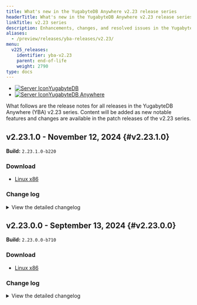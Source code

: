 ```yaml
---
title: What's new in the YugabyteDB Anywhere v2.23 release series
headerTitle: What's new in the YugabyteDB Anywhere v2.23 release series
linkTitle: v2.23 series
description: Enhancements, changes, and resolved issues in the YugabyteDB Anywhere v2.23 preview release series.
aliases:
  - /preview/releases/yba-releases/v2.23/
menu:
  v225_releases:
    identifier: yba-v2.23
    parent: end-of-life
    weight: 2790
type: docs
---
```

<ul class="nav nav-tabs-alt nav-tabs-yb">
  <li >
    <a href="../v2.23/" class="nav-link">
    <img src="/icons/database.svg" alt="Server Icon"><span>YugabyteDB</span>
    </a>
  </li>
    <li >
    <a href="../v2.23-anywhere/" class="nav-link active">
    <img src="/icons/server.svg" alt="Server Icon"><span>YugabyteDB Anywhere</span>
    </a>
  </li>
</ul>

What follows are the release notes for all releases in the YugabyteDB Anywhere (YBA) v2.23 series. Content will be added as new notable features and changes are available in the patch releases of the v2.23 series.

## v2.23.1.0 - November 12, 2024 {#v2.23.1.0}

**Build:** `2.23.1.0-b220`

### Download

<ul class="nav yb-pills">
 <li>
   <a href="https://downloads.yugabyte.com/releases/2.23.1.0/yba_installer_full-2.23.1.0-b220-linux-x86_64.tar.gz">
     <i class="fa-brands fa-linux"></i>
     <span>Linux x86</span>
   </a>
 </li>
</ul>

### Change log

<details>
  <summary>View the detailed changelog</summary>

### Improvements

* Allows adding an extra imagePullSecret to the StatefulSet in Kubernetes-based YBA 2.20.x installations. PLAT-13465
* Allows efficient data management by cleaning only known directories in replicated storage and blocking migration if installRoot is a subdirectory. PLAT-14912
* Ensures safe replicated migration by checking if the install root is a subdirectory of the replicated storage path and only cleaning up known directories, preventing accidental data loss. PLAT-14912
* Provides a new subtask for improved validation of the customCA config for on-premises universes on multiple actions, including create universe, edit universe, and rotate certificates, with relevant configurations being `runtimeConfig` and `skip_cert_validation`. PLAT-4899
* Allows 10 retries for IAM credentials fetch during backup to recover from transient network issues, enhanced with improved logging for failure scenarios. PLAT-13910
* Ensures successful creation of air-gapped universes in recent YBA versions by addressing installation issues related to Chrony, locales, and en_US.UTF-8. PLAT-15052,PLAT-8144
* Eliminates needless certificate rotation during gflag upgrades, optimizing YBA performance. PLAT-14008
* Stores and displays edit universe task parameters in the audit log post Universe Edit, Gflags update, or Software upgrade. PLAT-14418
* Allows setting volume and network interface tags in AWS during tag modifications in edit universe. PLAT-14603
* Allows validation check for illegal characters in xCluster replication configuration name, enhancing error messaging. PLAT-14863
* Allows time-filtering of core files collected in the support bundle. PLAT-14552
* Removes the setting of optimized memory and tablet split GFlags for YBM to avoid potential conflicts. PLAT-15209
* Shifts Task Details UI to use the Audit Log API instead of the separate task details API. PLAT-14938
* Displays Point-In-Time Recovery (PITR) column and restore window details on backup list page. PLAT-15287
* Enhances user experience by displaying a tooltip for ReadOnly users explaining why actions on the release page are disabled. PLAT-15189
* Allows locally tested distributed replication failover to validate the safetime restoration, ensuring the data consistency after failover. PLAT-15212
* Simplifies the frozen universe error message in YBA to help users understand the cause of a failed task. PLAT-15545
* Adjusts default scrape timeout setting for Prometheus Jobs to avoid metrics calculation problems. PLAT-15625

### Bug fixes

* Introduces health checks for connection pooling in universe configurations to monitor tservers and proxies. PLAT-12226
* Introduces command to specify Linux version and trigger Linux OD upgrades in Universe configuration. PLAT-12297,PLAT-11553
* Adds a precheck for libselinux bindings in system python3 during provisioning workflow. PLAT-12435
* Enables option to use UTC for cron expression calculations when scheduling backups. PLAT-12510
* Allows scripts like zip_purge_logs or clean_cores to work in ubuntu cronjobs by adding default of whoami output. PLAT-12610
* Redacts `ysql_hba_conf_csv` value from logs to mask LDAP bind password. PLAT-13707
* Updates user login flow and RBAC logic to include group memberships for OIDC and LDAP groups. PLAT-14227,PLAT-14226
* Allows creating storage configurations with Minio using a predefined server region, and improves handling of S3 endpoints and global bucket access to prevent API failure. PLAT-14308
* Enables connection pooling adjustments and port overriding in the Create Universe flow with a user interface. PLAT-14337,PLAT-12223,PLAT-12225,PLAT-14338
* Enables continuous backups feature with extended configurations and cloud support, ensuring safer and robust data backups. PLAT-14450
* Enables HTTPS support for Prometheus in `yba-ctl createBackup`, enhancement in the backup-restore process to include support for NFS, GCS, Azure storage, and retaining the last three backups for each major version. PLAT-14450
* Enables point-in-time restoration, by saving and using specific metadata in the YB Controller's success marker file, effectively returning comprehensive backup metadata and validating the restoration process. PLAT-14601
* Enables a point-in-time restore feature and implements preflight changes for backup and restore functions. PLAT-14601
* Preflight checks now simultaneously validate all supported NTP services including chrony, ntp(d), and timesyncd. PLAT-14695
* Restores swamper targets in YBA even if exclude_prometheus is in backup for consistent universe metrics. PLAT-14743
* Allows node agent installation to use bind IP differently from node IP for DNS name based registration. PLAT-14786
* Ensures SAS token is masked in the backup configuration response and yb_backup logs for enhanced security. PLAT-14788
* Reduces false DB node restart alerts by ignoring minor time updates in NTP syncs (up to 10 seconds). PLAT-14867
* Integrates Query View for easier identification and management of Query Based Anomalies in YBA. PLAT-14870
* Enables update of latest master addresses in under-replicated masters on the newly added node. PLAT-14891
* Ensures optional resource group fields for AZU providers are not treated as mandatory in the Edit Region modal. PLAT-14900
* Solves unexpected errors when editing/creating a provider with an incorrect resource group at the region level. PLAT-14901
* Enhances clock drift health check by adding support for NTP, enabling time drift metrics collection even when NTP is used instead of Chrony. PLAT-14955
* Allows manual provisioning of on-prem DB nodes by making SSH fields optional and graying out the `connect` option when SSH key is not provided. PLAT-14958,PLAT-14959
* Allows manual provisioning of on-prem nodes without need for an SSH key. PLAT-14960
* Precheck for node agent installation ensures correct permissions for execution in the installer directory. PLAT-14973
* Clears `pg_data_11` directory on on-prem node release for seamless pg15 migration. PLAT-14993
* Stores the YNP version on the disk and compares it during preflight, ensuring proper node_exporter installation. PLAT-14995,PLAT-14974,PLAT-14802
* Enhances the UI by adding a helper message for pgaudit log level, removing the Logs Tab when YSQL is disabled, deleting non-functional Learn More link from Edit PG Compatibility Dialog, and hiding the Download metrics button. PLAT-14998,PLAT-14986,PLAT-14869,PLAT-15003
* Allows installing NodeAgent as a user-level unit in Systemd mode. PLAT-15015
* Enhances the create universe API with connection pooling support which introduces two new parameters `enableConnectionPooling` and `internalYsqlServerRpcPort`. PLAT-15036,PLAT-12222,PLAT-14333
* Now includes Prometheus user in Yugabyte group and modifies yb_home_dir permissions to heighten security. PLAT-14974,PLAT-15045
* Enables users to export logs without using `sudo` by creating a log directory with correct permissions. PLAT-15046
* Allows successful connection pooling when ysqlAuth is enabled by using the correct postgres port. PLAT-15087
* Enables user to configure logging level for YNP and fixes minor bugs causing YNP installation failure. PLAT-15153,PLAT-15132
* Allows users to skip the cluster consistency check by adjusting runtime configurations in rare cases. PLAT-15175
* Introduces a new endpoint to show the state of YugabyteDB master load balancing in Platform UI, assisting users in identifying the operational status and performance impacts. PLAT-5874
* Refines the backup script to support relative paths and trailing slash at the end of the output path. PLAT-6779
* Automatically sets the `yba-ctl` backup scripts to support the use of Prometheus HTTPS option, addressing backup interruptions for on-premise installations. PLAT-14522
* Introduces a reboot-required module for YNP. PLAT-14564
* Restores the ability for node agent install to handle bind IP differently than node IP for DNS name-based registration. PLAT-14786
* Now deletes unattached OS disks on Azure after an OS upgrade to reduce clutter and waste. PLAT-14883
* Enables the `connect to pod` action for Kubernetes universes even without access keys, but grays out the `connect` dialog when no SSH key is provided for on-premises providers with manual provisioning. PLAT-14959
* Adds a precheck to confirm node addition to the provider. PLAT-15044
* Enables database version checking for connection pooling. PLAT-15088
* Allows dropping of `write_read_test` and `consistency_check` tables when disabling YSQL and recreation when re-enabling YSQL. PLAT-15097
* Captures debug logs from bash scripts when log level is set to DEBUG. PLAT-15132
* Enables new restore modal with Point in Time Recovery (PITR) support, enhancing backup restoration capabilities. PLAT-15180
* Ensures the toggle for unsupported database versions is disabled in the User Interface. PLAT-15216
* Introduces advanced dateTime option for collecting Prometheus metrics and restricts Connection Pooling for Kubernetes. PLAT-14052,PLAT-15237
* Enables listing of backup schedules in a scrollable manner with editing, deleting, interval inspection, and backup table visibility functions. PLAT-15247
* Allows usage of pagination when querying LDAP server and adds an API parameter to sync specific groups only. PLAT-15295
* Updates the YBA node agent TLS certificates to use stronger and more secure ciphers. PLAT-15306
* Allows passing the region_name during YNP installation, fixing installation failures. PLAT-15325
* Revises disk mount preflight checks and enhances check output formatting. PLAT-15133,PLAT-15332
* Sets 755 permissions on node-agent service file to ensure it restarts after node reboot in YNP deployment. PLAT-15345
* Corrects the Node Addition Precheck logic for handling missing provider_ids. PLAT-15355
* Enables retrieving userName from attribute lists if not present in the distinguished name (DN) on Ldap_db_sync API. PLAT-14882
* Upgrades the Python requests library and urllib3 library to the latest versions eliminating high and medium vulnerabilities. PLAT-11243
* Upgrades ion java library to enhance security and address vulnerability {{<cve "CVE-2024-21634">}}. PLAT-13833
* Upgrades Grpc library to handle known vulnerabilities and ensures compatibility with latest Python and Java versions. PLAT-13936
* Clarifies the usage of node agent's silent parameters to enhance user-friendliness. PLAT-14976
* Introduces a soft threshold for auto master failover, allowing for early schedule enablement and user cancellation via the UI. PLAT-15000
* Allows unlimited retries to start yb-node service. PLAT-15041
* Ensures Disaster Recovery (DR) config page loads successfully even when numerous database scoped DR configurations exist on the same YBA. PLAT-15168
* Reverts a commit to address Cloud NodeOps case failure when re-adding a previously removed node. PLAT-13800
* Includes the `pg_max_mem_mb` flag in the configuration phase to fix cgroup modification failures during instance type changes. PLAT-15156
* Upgrades the YBC client and server version to 2.2.0.0-b5 increasing backup efficiency by applying deadlines on a per-RPC basis. PLAT-15169
* Introduces a password policy to disallow back-tick in database passwords, preventing potential code injection. PLAT-10119
* Allows the collection of audit logs, HA config, and xCluster data in the support bundle. PLAT-10264
* Allows multiple DR configurations or transaction replications for each database, preventing conflicts and errors. PLAT-10586
* Adds a consistency check task at the end of universe creation and alerts for out-of-sync universes. PLAT-11389
* Adds new gauge metrics for `last backup time` and `last backup size` on the HA page for active instances. PLAT-12905
* Enables rolling N nodes at a time during upgrades for multi-AZ/region k8s universes, configurable as a percentage of universe size. PLAT-12933
* Enables rolling restart of N nodes simultaneously during upgrades for multi-AZ(region) universes once `batch_roll_enabled` is activated. PLAT-12934
* Adds functionality to collect the open file count per process for master/tserver and other agents. PLAT-13095
* Allows cloud provider edits to be retried. PLAT-13285
* Includes a link to the Prometheus federate job on YBA standby instances for users to validate federation configurations and discover current lag. PLAT-13384
* Upgrades Python setuptools to enhance security and compatibility by addressing listed vulnerabilities. PLAT-13836
* Upgrades AWS SDK to version 1.55.5 addressing vulnerabilities and enhancing security. PLAT-13845
* Upgrades jsonpath to 2.9.0, handling exceptions if the set path does not already exist. PLAT-13848
* Allows shrink volume size adjustments on both primary and asynchronous clusters in K8 universe UI, keeping more action items enabled after a failed task. PLAT-13921
* Adds `XCLUSTER` action and updates UI RBAC wrapper for improved permissions management in xCluster replication. PLAT-13957
* Refactors backup commands in YBA CLI to guarantee compatibility with various inputs and allow JSON and pretty outputs. PLAT-14039
* Enables viewing tables and their metrics for DB scoped replication via get API, along with YBA metadata. PLAT-14077
* Adds a retry policy for GcpProjectApiClient to handle transient server errors. PLAT-14144
* Adds a validate endpoint for all upgrade types and introduces `runOnlyPrechecks` and `skipNodeChecks` parameters for faster and customizable upgrade task execution. PLAT-14220
* Allows rolling up to N nodes simultaneously in multi-AZ universes, determines maximum roll size by smallest AZ, and automatically falls back to batch size 1 if pre-check fails. PLAT-14299
* Expands Prometheus scraping to collect additional container and kubelet metrics for pods matching the `yb` regex. PLAT-14351
* Keeps the master in the quorum during instance resizes to prevent unnecessary removal. PLAT-14483
* Allows communication ports to be altered during edit operations in a universe. PLAT-14595
* Modifies JSON output format in CLI to display elements as a list of JSON objects, enhancing readability. PLAT-14620
* Prevents reducing replication factor (RF) in edit universe, allowing only changes to RF placement. PLAT-14678
* Displays a warning/banner to indicate an ongoing master failover process in the user interface, enhancing visibility and control. PLAT-14742
* Switches to the new XCluster sync API in the UI for an updated user interaction. PLAT-14760
* Now allows better handling of service restarts by removing bad start limit values from yb_bind and otel-collector systemd units. PLAT-14779
* Enables retention of chosen storage type when changing instance type in edit mode, removing default reset. PLAT-14784
* Enables the monitoring of internally scheduled jobs through the addition of REST APIs. PLAT-14785
* Introduces a basic API that displays the status and estimated idle time of the master tablet load balancer. PLAT-14787
* Adds `Region name` option and ensures regions are searched within the provider, fixing the issue of missing region metadata when adding provisioned nodes via Node Agent. PLAT-14790
* Enables adding Environment Access Restrictions (EAR) configurations for AWS, Azure, GCP, and HCV. PLAT-14805
* Allows enabling specific DB flags for memory optimization and enforcement of tablet creation and splitting limits in new universes. PLAT-14819
* Eliminates duplication in table configs and adds missing YCQL index tables to replication during GET calls and metrics. PLAT-14835
* Makes API authentication faster by identifying users using new `userUUID$apiToken`, reducing call time. PLAT-14850
* Introduces new per-process metrics for better monitoring of CPU usage, memory usage, and IO operations. PLAT-14875
* Unveils new per-process metrics in non-k8 environments, governed by a runtime configuration. PLAT-14876
* Resets the failed counter for auto-master failover during a new submission, allowing restart of the failover process. PLAT-14884
* Updates minor text changes for Point In Time Recovery (PITR) configuration step for concise error messages. PLAT-14892
* Marks eligible universes for node agent migration, beginning the migration process. PLAT-14915
* Keeps DB audit logging runtime configuration enabled on a universe even when turned off. PLAT-14925
* Now introduces capability to override Master, TServer, and Node Exporter ports while editing Universe in Non-k8 environment. PLAT-14928
* Allows correct update of status for downloaded releases in K8s Operator, fixing Release Reconciler regression. PLAT-14948
* Adds validation to prevent decimal input for PITR retention period values. PLAT-14951
* Adds guardrails and improves non-root install settings with new prechecks for the yba installer. PLAT-14956
* Allows superadmin users to click on `use same/different replica` during DR repair without encountering permission errors. PLAT-14963
* Boosts the default value of yb.query_stats.slow_queries.query_length to 16KB. PLAT-14981
* Allows enabling or disabling DDL atomicity check using a feature flag, set to on by default, for improved error inspection during health checks. PLAT-15011
* Ensure xCluster metrics only fetch from running universes to avoid failure and allow addition/removal of the exact table in a single API request, even when bootstrap is needed. PLAT-14945,PLAT-15017,PLAT-15006
* Replaces the `$` sign in the API token with a safer character to prevent bash command disruptions. PLAT-15027
* Adds a bootstrap summary page to xCluster modals demonstrating an overview of selected tables for bootstrapping and enabling skipping of bootstrapping. PLAT-13757,PLAT-15005,PLAT-15032
* Enables regular sync of gflag template file to actual gflag file used by master/tserver service in k8s_parent.py. PLAT-15035
* Allows creating bi-directional xCluster configurations without triggering bootstrap in the reverse direction. PLAT-15039
* Sets the default Point-in-Time Recovery (PITR) retention period from runtime configs when configuring Disaster Recovery (DR). PLAT-15042
* Triggers an immediate sync after completing a promotion to mitigate potential disruptions in instance state caused by long replication frequencies. PLAT-15089
* Restricts visibility of the newer Scheduled Backup Policies tab to only when the "enableBackupPITR" feature is enabled. PLAT-15100
* Restricts DB scoped replication creation until universes are upgraded to the minimum supported version. PLAT-15113
* Allows retrieval of simple DB objects without DB Sync using a query parameter in GET xcluster/DR API. PLAT-15139
* Allows setting XCluster table status to `DroppedFromTarget` if the replicated table gets dropped from the target. PLAT-15148
* Upgrades YBC client and server version to 2.2.0.0-b5, adjusting client deadline to each RPC call, not per client. PLAT-15152
* Integrates collection of Prometheus metrics directly into the support bundle, allowing customers to set a specific time-range for metric collection, filter by export or job, and select individual nodes, enhancing offline analysis capabilities. PLAT-3593
* Allows creation of a single Kubernetes Load Balancer service for the entire universe instead of one per Availability Zone (AZ), offering a more streamlined way to manage services when a universe is entirely contained within a single namespace. PLAT-10592
* Enables support for installing and managing global services in Kubernetes provided it's not an MCS-based universe, utilizes new helm naming, and applies new labels on the Universe. PLAT-10592
* Allows retrying switchover and failover tasks upon failure, supports switchover aborting, boosts pitr restore task performance, and enhances failover/switchover task execution time. PLAT-10706
* Enables batch collection of customer task info, preventing memory overload, for YBA metadata support bundle. PLAT-12326
* Increases default data points in metric graphs to 250 for better resolution and makes it runtime configurable. PLAT-13984
* Enables support for multiple transactional xCluster configurations per universe in YBA user interface. PLAT-14158
* Corrects node status change issue that kept decommissioned on-prem nodes from being reused. PLAT-14590
* Enables editing of EAR configs using YBA CLI for AWS, Azure, GCP, and Hashicorp. PLAT-14808
* Enables Master Key Rotation (MKR) in the universe security operations for enhanced data security. PLAT-14809
* Allows editing of Point in Time Recovery (PITR) parameters and stores these during Disaster Recovery (DR) creation. PLAT-14888
* Allows the use of default values or user-specified parameters for pitr creation in database addition. PLAT-14888
* Allows installing node agents on desired universes for public cloud providers, offers renaming options for clarity, handles node scaling, and tracks status transitions when node-agent client is disabled. PLAT-14897,PLAT-14916
* Allows selection of the latest gflag groups by version, with adjusted group values for `ENHANCED_PG_COMPATIBILITY` in 2024.1.3. PLAT-15016
* Enables support for creating DB scoped DR configurations in the UI and includes updates to display schema change mode information, enhancing user experience and understanding. PLAT-15071,PLAT-15062
* For tables dropped on target, the YBA UI now considers them as unconfigured and preselected, enhancing the need for a bootstrap check and facilitating a detailed bootstrap response. PLAT-15079
* Enhances high availability (HA) logging and backup metrics for precise monitoring, and corrects the `HA Last Backup Size` graph display. PLAT-14092,PLAT-15091
* Enables toggling on/off roll N nodes in k8s through a new runtime configuration. PLAT-15101
* Determines the client type for node-agent installation using the universe marker field, allowing specific client usage based on the migration status. PLAT-15145
* Offers more accurate auto flag checks for xCluster/DR configurations by aligning source and target universe flags. PLAT-15151
* Restores visibility of Persistent Volume Stats metrics data on the K8 universe. PLAT-15181
* Ensures `describe` and `create` CLI commands return JSON objects not lists, for a more appropriate output. PLAT-15194
* Allows addition and updating of `image-bundle` field with custom AMI images for CSPs and displays a message requesting image bundles usage when deprecated SSH fields are used. PLAT-13998,PLAT-15215
* Modifies package installation command to use `legacy-peer-deps`, allowing continued use of react version 17 despite dependency issues with react-bootstrap-table. PLAT-15228
* Enhances task details drawer with `Start time`, correct headers, `Collapse all` button, and subtaskInfo and fixes incorrect Universe Diff comparison and missing Query Regex on logs page. PLAT-15231
* Upgrades YBC to version 2.2.0.0-b6, enables verbose logging by default, and adds retries for DEADLINE_EXCEEDED errors in YBC Java client. PLAT-15232,PLAT-15214
* Redesigned backup schedules to correctly tag backups under their schedule names, not the user login. PLAT-15261
* Now disallows non-namespaced universes to pass Namespaced services in serviceEndpoints overrides. PLAT-15262
* Updates pitr params for DR config and enforces not-null constraints. PLAT-15274
* Allows use of the `set_dbs` endpoint for editing table selections in DB scoped Disaster Recovery configurations, enhancing consistency and error handling while adding new databases. PLAT-15288
* Ensures `GET /configs` does not get blocked by managing DR config and XCluster config deletion within a single transaction. PLAT-15297
* Allows task completion notifications only when tasks are genuinely finished, preventing premature notifications. PLAT-15300
* Removes parallel query from the enhanced PG parity GFlag group in all deployments. PLAT-15302
* Fixes error with K8s Universes throwing 'interface {} is string, not float64' and assures correct float fields conversion for K8s. PLAT-15320
* Ensure up-to-date build files for improved Play Framework assets caching, preventing YBA UI breakdown after upgrades. PLAT-15322
* Corrects error handling in DDL atomicity checks, ensuring accurate results even when YSQL is down on one node. PLAT-15326
* Enables resolution of POD_IP for MCS cases with newly introduced gflags. PLAT-15344
* Enables new group to role mappings for OIDC/LDAP with `enableNewAuthAndMappings` for revamped UI. PLAT-13377
* Showcases catalog cache misses metric in the YSQL section of the YBA dashboard, offering both regular and outlier table views. PLAT-14744
* Revised the `since yba version` and corrected RBAC values for the new release API, also made the upload API external. PLAT-14756
* Ensures "Assign Public IP" field in Azure remains enabled but unchecked by default. PLAT-14871
* Enables creation of Scheduled Backup Policy modal under the feature flags "enableBackupPITR". PLAT-14965
* Introduces a new v2 API for listing all YBC Gflags metadata, emulating the existing YBA list_gflags API. PLAT-14801
* Reduces bundle size by removing unused dependencies from UI packages. PLAT-14949
* Corrects UI validation for the hba conf flag during OIDC setup, preventing errors during GFlag edits. PLAT-15167
* Fixes an issue in Kubernetes universes where altering replication factor and node count, then resetting, won't reset replication factor. PLAT-15182
* Corrects terminology inconsistency in the Kubernetes universe by displaying `Pods` instead of `Nodes` in the final configuration summary. PLAT-15187
* Allows updating of scheduling frequency and cron expression when editing the scheduled backup. PLAT-15244
* Enhances YB CLI to list, describe, and delete Encryption At Rest configurations across various commands. PLAT-14807,PLAT-14806
* Enables listing, describing, and deleting Encryption in Transit (EIT) configurations. PLAT-14812,PLAT-14813
* Upgrades YBC client and server versions to 2.2.0.0-b4 to eliminate a deadlock occurring amid task operations. PLAT-14909
* Corrects UI display error where selected tables appeared unselected during restart replication. PLAT-14982
* Mitigates create universe failures for k8s due to race conditions by using thread-safe collections. PLAT-14987
* Allows easier selection of index tables when users choose the select unreplicated tables option, enhancing index table management. PLAT-14988
* Streamlines the Postgres setup process with improved initdb operation, eliminating permission issues. PLAT-15028
* Splits the installation process into two steps: software layout and data layout for more flexibility. PLAT-15029
* Allows installation without setting up the data directory, enabling disk remounting to another dataless install. PLAT-15030
* Renames `Provider Configurations` page title to `Integrations` for consistency with new tab page. PLAT-15061
* Allows adding and editing EIT configurations using the YBA CLI command format. PLAT-14810,PLAT-14811
* Adds two guardrails to the installer for safer without-data installation and appropriate data disk size checks. PLAT-15031
* Limits character count for table names to avoid overlapping in the schema tabs. PLAT-15068
* Resolves issues with missing graphs and inconsistent RCA display in TP Secondary Dashboard within YBA. PLAT-15105
* Disables excessive logs related to `Explicitly set HTTP header 'Transfer-Encoding:chunked` for a quieter logging experience. PLAT-11189
* Allows Prometheus log file to write logs, enhancing clarity and avoiding confusion in the status output. PLAT-11305
* Removes exception stack trace logs during backup for non-operator controlled universes. PLAT-12232
* Collects universe logs in support bundle considering the `log_dir` GFlag for both master and tserver. PLAT-12433
* Enables hostname in UBI-8 images and improves support bundle collection on Kubernetes. PLAT-14045
* Corrects argument parsing failure in disk_io_failure_detection_py3.py script when values contain `=`. PLAT-14435
* Fixes Hashicorp vault's KMS configuration to retain custom key names on edits and displays the key name under KMS config's Show Details area. PLAT-14968,PLAT-14966
* Fixes error in `Average YSQL operations latency` alert which was incorrectly measuring in microseconds. PLAT-15404,PLAT-15406
* Ensures proper escaping of strings in JSON templates and adds logging, fixing issues in webhook template placeholders. PLAT-15607
* Now enables IMDSv2 by default on UI and backend to enhance EC2 instance security. PLAT-14030
* Changes YBA callhome URL to new diagnostics endpoint and assures only non-sensitive, unique diagnostics data is sent. PLAT-15205
* Stops downloading sha1 during release creation, as only sha256 values are expected. PLAT-15791
* Allows setting `master_join_existing_cluster` GFlag during Helm install and universe configuration in K8s. PLAT-15034
* Eliminates the necessity for clock sync check in node_health.py for Kubernetes universes. PLAT-15196
* Enables successful installation/upgrade of YBA on K8s with TLS through Jenkins. PLAT-15219
* Prevents sensitive information leaks in YBA logs by modifying gflag values in Java and Python layers. PLAT-15307
* Ensures the `update_lb_config` task correctly performs its work rather than clearing out prematurely. PLAT-15349
* Upgrades the Postgres version in YBA helm charts to the latest, enhancing security. PLAT-15352
* Allows using UTC for cron expressions in backup schedules to correct prior faulty commits. PLAT-15379
* Offers more precise error codes during YSQL dump and snapshot failures in YBC instead of the generic `COMMAND_FAILED` status. PLAT-15557
* Adds a retry system for dump-entities check before node destruction, reducing potential inaccuracies. PLAT-15608
* Enhances per-process IO write stats calculation by considering `write_bytes` and `cancelled_write_bytes`. PLAT-15440,PLAT-15672
* Allows root install directory change on rehydration to avoid "No directory found" error messages by setting YBA to re-trigger the path fixing code. PLAT-15695
* Prevents null pointer exception (NPE) when updating the status of backup/restore tasks in k8s operator. PLAT-15282
* Allows retrieval of shasum file for URL downloads and adds SHA256 to downloaded releases, aiding in artifact validation. PLAT-15580,PLAT-15581
* Upgrades the YBC client and server version to 2.2.0.0-b5 increasing backup efficiency by applying deadlines on a per-RPC basis. PLAT-15169
* Removes deprecated `sshUserOverride` to fix OS upgrade issues. PLAT-15632

</details>

## v2.23.0.0 - September 13, 2024 {#v2.23.0.0}

**Build:** `2.23.0.0-b710`

### Download

<ul class="nav yb-pills">
 <li>
   <a href="https://downloads.yugabyte.com/releases/2.23.0.0/yba_installer_full-2.23.0.0-b710-linux-x86_64.tar.gz">
     <i class="fa-brands fa-linux"></i>
     <span>Linux x86</span>
   </a>
 </li>
</ul>

### Change log

<details>
  <summary>View the detailed changelog</summary>

### Improvements

* Allows periodic copying of core dumps to a designated volume by a background thread, enhancing dump management strategy. PLAT-12633
* Alters the default `yba-ctl createBackup` behavior to skip the restart process, enhancing user experience. PLAT-12912
* Changes the clock skew alert threshold from 500ms to 250ms, enabling detection of clock skew issues before TServer starts crashing, giving users more reaction time. PLAT-13249
* Re-enables api_token endpoint access from HA follower for better automation setups. PLAT-13267
* Adds all missing migration settings and ensures any on-the-fly adjustments to systemd units are recognized. PLAT-13330,PLAT-13331
* Removes the alert for client certificate expiry and ensures it won't be added to new deployments. PLAT-13413,PLAT-13316
* Changes the default permission to `600` for the backup manifest file to accommodate immutable NAS devices. PLAT-13578
* Ensures valid inputs for `smtpPort` and `Server and Port` fields in `Create new alert channel` dialog to prevent errors. PLAT-13702
* Adds a toggle in the UI to suppress health check notifications during maintenance windows. PLAT-13856
* Introduces a health check to alert when runtime certification for node-to-node communication is nearing expiry, necessitating a restart roll, and advises on certificate rotation if on-disk certifications are due to expire within 30 days. PLAT-13865
* Offers certificate expiration alerts based on certificates served by master and TServer processes, not just on-disk ones. PLAT-13865
* Revisions will now alert users on expiration of actual TLS certificates served by the master and TServer processes. PLAT-13865
* Allows Ansible tasks to run seamlessly even with very long host names by using hash for Ansible/SSH control path. PLAT-13938
* Adjusts the disk availability check for upgrades to use the state file instead of the outdated .installed marker file. PLAT-14188
* Introduces an adjustable 1-minute delay to AutoFlags promotion before undertaking any other action. PLAT-13139
* Fixes the failure of admin user DDL due to concurrent DDLs across all cloud providers. PLAT-13221
* Modifies the password reset URL to a new URL on the platform. PLAT-13510
* Enables LDAP login users in YBA to restrict access using `ldapSearchFilter` in the LDAP configuration. PLAT-13209
* Allows setting up of YugabyteDB in AWS Singapore Government's GCC Plus environment by extending AZ name limit from 25 to 100 characters. PLAT-13212
* Alerts now raise 30 days prior to certificate expiry for better visibility, reducing the risk of missed expiration. PLAT-13348
* Introduces a new feature, `tablet guardrail mechanism`, that triggers a warning when the ratio of live tablet peers to the supportable tablet peers is more than 0.9, and a severe alert when it's more than 1.0. Available from 2024.1 onward. PLAT-13520
* Displays uptime/downtime status of the service in yba-ctl outputs for enhanced visibility. PLAT-13532
* Adds more air gap checks to Ansible installation steps to prevent failures when connecting to public repositories. PLAT-14331
* Allows automatic backup and rollback during upgrades, ensuring continued service without any disruption. PLAT-14776
* Displays clear optional tags and tooltips for Azure provider's `Network Resource Group` and `Network Subscription ID` fields for better understanding when to fill them. PLAT-12546
* Ensures secure SSH key validation and updates error format for on-prem providers for better consistency. PLAT-13064
* Adds `ikeep` to the XFS mount options to mitigate possible key duplication in the block cache. PLAT-13192
* Turns off "assign public IP" option in Azure create universe by default. PLAT-13948
* Replaces CentOS 7 repository URLs which are now invalid due to its EOL, ensuring continued CentOS 7 universe creation. PLAT-14546
* Enables explicit removal of pexlock after usage to avoid interference when provisioning on-prem nodes manually. PLAT-14161

### Bug fixes

* Allows node health checks to handle cases where the node name field is not mandatory for on-premises nodes. PLAT-11188
* Allows automatic re-fetching of an expiring access token, ensuring uninterrupted user access if the `offline_access` scope is enabled. PLAT-11246
* Allows YBC upgrades during initial backup and restore operations only. Fixes restore operations failure when the source universe UUID is null. PLAT-12663,PLAT-12644
* Allows proper date display in UI by specifying an exact input format for diverse timezones. PLAT-12721
* Reverts changes in platform UI to correct graph display issue linked to invalid date representation. PLAT-12721
* Allows proper date display in UI by specifying an exact input format for diverse timezones. PLAT-12721
* Ensures yba-ctl stop command stops YBA services gracefully, avoiding `ERRORED` status due to premature exit code. PLAT-12767
* Adds lock timeouts for Ansible tasks to prevent failures when acquiring yum lockfile. PLAT-13029
* Removes `lock_timeout` parameter from apt or package modules, resolving potential conflicts in Ansible 2.9. PLAT-13029
* Bypasses clock sync check on a node if `chronyc` is not installed. PLAT-13137
* Improves openssl command's output formatting for more reliable CN and SAN value retrieval during certification verification. PLAT-13169
* Enables usage of underscores in GCS bucket names during GCP Backup configuration. PLAT-13266
* Adds missing cloud regions in YBA metadata, keeping it in sync with available regions for EKS/GKS/AKS Kubernetes providers. PLAT-13374
* Enables consistent generation of new incremental backup times in the event of clock skewness. PLAT-13375
* Modifies node metrics file creation to explicitly set permissions, ensuring accessibility despite custom system umasks. PLAT-13378
* Ensures universe unlock and restore progress if YBA UI crashes, reboots, or shuts down to avoid manual cleanup. PLAT-13409,PLAT-12830
* Stops health check alerts during an active maintenance window by introducing a new parameter, `SuppressHealthCheckNotificationsConfig`, to the `MaintenanceWindow` model class and its APIs. PLAT-13518
* Fixes LDAP validation to correctly identify the first instance of `ldap` using regex with whitespace characters. This eliminates previous false validations. PLAT-13575
* Allows deletion of expired, aborted, or failed backups, removes redundant backups when a schedule is deleted, retries backup deletion before marking it as `Failed To Delete`, and queues ongoing deletions for later when YBA restarts. PLAT-13750
* Lets users rotate node-to-node certificates alone without client-to-node encryption enabled. PLAT-13806
* Unsnoozes all universe level health check notifications to encourage use of the maintenance window function. PLAT-13928
* Corrects the checksum mismatch in the V342 migration to ensure successful upgrades from 2.14 to later branches. PLAT-13977
* Corrects timezone discrepancies in backup timestamps in the HA "Make Active" dialog. PLAT-14031
* Allows runtime configuration get API to return the correct inherited value, not just the parent scope value. PLAT-14090
* Stops master process before clearing master data folders to prevent unexpected states. PLAT-14095
* Conceals DB user's password to prevent exposure in the application log during the upgrade procedure. PLAT-14286
* Ensures the node agent installer doesn't overwrite PATH values in non-manual provisioning. PLAT-14332
* Adjusts yml task to retain the last old release during the release GC process. PLAT-14368
* Corrects the calculation of affected nodes in the certificate alerts message. PLAT-14385
* Allows backing up, avoiding repetitive full backup tasks and updating incremental backup time only after passing all validation checks. PLAT-14497
* Allows WaitForPod to overlook runtime exceptions when fetching pod status, preventing rolling restart failures in k8's due to a `Pod not found` error. PLAT-14498
* Incorporates a DDL atomicity check into the health check script, ensuring timely detection of DDL corruption issues. PLAT-14696
* Addresses issues with yb_platform_backup.sh for custom replicated storage paths by correctly assessing version checks, writing to the right directories, and ensuring smooth container restarts after configuration changes. PLAT-14705
* Displays a warning message to verify the selected image on a standalone VM before initiating the upgrade. PLAT-14749
* Reduces security risks by storing hashed API tokens instead of actual tokens in the users table. PLAT-8028
* Disables weak `C` grade ciphers for key exchange to prevent security threats. Adjusts cipher suite list for Prometheus, allowing modification during installation/upgrade to disable certain ciphers. Ensures only `A` grade ciphers with key size greater than 2048 bits are used, enhancing security against potential attacks. PLAT-9590
* Migrates to stronger TLS cipher suites for HTTPS Prometheus to improve security by preventing weak key exchange vulnerabilities. PLAT-9590
* Prevents universe chain upgrade failure from 2.0 to 2.18 and 2.20 by ensuring the clock-script doesn't run during yb-process start command if it's not present or executable. PLAT-13444
* Prevents `Edit Universe` modal from wrongly displaying master placement as `Place Masters on the same nodes as T-Servers` for a dedicated universe, providing accurate universe creation details. PLAT-13445
* Systemd upgrades now skip Dual-NIC configuration, enhancing availability and reducing setup time. PLAT-13495
* Enables handling of release artifacts that come with sha1 or md5 checksums after release migrations. PLAT-13716
* Resolves a problem with dual-nic script functionality on GCP and Centos that was preventing connections to the public endpoint of single region VPC clusters. PLAT-14209
* Corrects a typographical error in the dual-nic configuration script enhancing external connections to the cluster. PLAT-14370
* Deprecates the change_password API due to lack of current password confirmation and introduces a new reset_password API that ensures increased account security by identifying the user through the Auth/API token only. PLAT-10472
* Upgrades Azcopy to the latest version, addressing prior high and critical vulnerabilities for a safer use. PLAT-11235
* Enables display of differences in instance tags in the confirmation modal box during FULL MOVE and UPDATE operations. PLAT-12085
* Replaces deprecated API to prevent `Create Provider` timeout after 3 hours due to issues in Azure instance types query. PLAT-12558
* Allows retrying of SystemdUpgrade tasks after a failure or aborted attempt. PLAT-13089
* Resolves issue with incorrect delay used in `wait for server task` in Kubernetes, now using delay from configuration. PLAT-13182
* Enables better handling of flag upgrade failure in Dual NIC case, rectifying issues with communication using secondary IPs. PLAT-13223
* Disables checks for ybm temporarily due to issues with dual NIC. PLAT-13223
* Allows for consistent loading of the placement modal in the create universe form regardless of the selected provider. PLAT-13294
* Now, newly added nodes correctly assign master addresses, enhancing dual NIC usage for YBM. PLAT-13463
* Marks pending tasks as failed on YBA restart to prevent indefinite pending state. PLAT-13516
* Tunes GC generation sizes and fixes WSClient memory leak, also disables process metrics collector to prevent growing memory allocation over time. PLAT-13619
* Eliminates file descriptor leaks enhancing database stability. PLAT-13665
* Allows using a Java client for running node actions when node-agent is present, enhancing error reporting, and improving retry mechanisms. PLAT-13673
* Adjusts tab display in the UI to prevent hiding due to addition of xCluster Disaster Recovery and CDC Replication Slots tabs. PLAT-13678
* Eliminates an unnecessary dependency between timer and service files in the metrics collection under systemd. PLAT-13706
* Restores initialization of the local instance's last backup time during HA sync for accurate updates. PLAT-13708
* Fixes inconsistency in auto-generated YBA bundles, enabling correct default configuration when YBA version is bumped for AMI. PLAT-13796
* Removes the misuse of defaultImageBundle in universe when custom AMI is specified using YBA's machineImage. PLAT-13800
* Allows for updated machineImage passing from nodeDetails in disk operations, preventing edit universe tasks failure due to missing AMIs in AWS clusters. PLAT-13808
* Upgrades PostgreSQL version to the latest 42.3.x addressing critical vulnerabilities. PLAT-13824
* Redirects stderr logs in yb_backup.py to prevent kubectl warn logs from disrupting remote command executions. PLAT-14012
* Allows error-free query for releases with artifacts of a specific deployment type by excluding artifacts without a linked release. PLAT-14057
* Corrects ShellResponse in node-agent java-client to return a generic error code rather than 0 on connection errors. PLAT-14131
* Prevents counting upgraded master nodes as "inactive" during a software upgrade, avoiding leadership issues. PLAT-14153
* Ensures Edit Kubernetes Universe tasks only re-run after validating previous task parameters. PLAT-14203
* Fixes issue where node-agent upgrade via java-client gets stuck due to incorrect permission settings. PLAT-14289
* Allows the collect_metrics.timer and bind_check.service to operate independently, avoiding system hang-ups due to cyclic dependency issues. PLAT-14293
* Removes circular dependency between ansible roles and limits node_exporter usage for non-YBM cases. PLAT-14297
* Upgrades PostgreSQL from version 42.5.1 to 42.5.5 to mitigate security vulnerabilities. PLAT-14326
* Resolves a compilation error by properly importing the `Stream` symbol. PLAT-14428
* Updates Pekko version to fix the TLSActor infinite loop issue resulting in high CPU usage. PLAT-14524
* Reverts added @JsonProperty annotations and up-versions Pekko to fix TLSActor infinite loop. PLAT-14524
* Allows successful editing of Azure Provider by removing mandatory requirement of Network Resource Group and Network Subscription ID. PLAT-14530
* Fixed the missing XmlElement dependency problem which was causing errors during Datadog validation. PLAT-14536
* Corrects log file names for YB Controller logs and ensures the creation of the `yb-controller-server.{INFO|WARN|ERROR}` symlink. PLAT-14594
* Expand the YBC support bundle component to match log files with or without the process name prefix. PLAT-14609
* Allows preserving the uploaded YBDB builds by relocating the directory, solving the issue of directory deletion after container restarts. PLAT-14655
* Upgrades PostgreSQL version from 14.9 to 14.12 and backports to 18.x, 20.x, 21.x, and 2024.x. PLAT-14670
* Ensures clearer error messages for node-agent installation failure due to existing local certificate files deletion. PLAT-14700
* Fixes an issue where creating a universe fails due to a locale error, observed when transitioning between b659 and b664. PLAT-14814
* Reverts change in JSON field name to avoid failing all preflight checks with node-agent. PLAT-14860
* Enables thread safety for `Yrpc handleCallback` to prevent yb-client from consuming deferred results multiple times. PLAT-10056
* Exposes YBA startup time as a measurable metric for AppInit elapsedTime. PLAT-10807
* Upgrades go etcd and cyphar dependencies in yba-installer, enhancing security by fixing vulnerabilities. PLAT-12335
* Upgrades mina-core package to a secure version 2.2.3 and paramiko to a non-vulnerable version 3.4.0. PLAT-12336
* Changes the HTTP status code for conflicting edit tasks from 503 to CONFLICT to ensure accuracy. PLAT-12557
* Enables direct file copying when creating a tarball for seamless third-party packages incorporation. PLAT-12564
* Prevents the creation of unnecessary Master folders for read replica nodes to avoid version mismatches during software upgrades. PLAT-12806
* Eliminates duplicate `exported_instance` label from Prometheus targets of DB exported metrics. PLAT-12808
* Allows raising universe level alerts when the YBA Node Agent is down for over a minute. PLAT-12835
* Introduces a background task for detecting failed master nodes in live universes, controllable by the `yb.automated_master_failover.enabled` runtime configuration. PLAT-12856
* Enables automatic scheduling of master failover in the event of a failure. PLAT-12857
* Allows using AZ UUID, instead of AZ name, to ensure uniqueness across regions when starting a new master. Also, prevents deletion of nodes in reserved state. PLAT-12886
* Shifts the `useIMDSv2` field from AWS cloudinfo to the ImageBundle details for better provider creation payload configuration. PLAT-12967
* Corrects the NTP Clock Sync health check failure on Amazon Linux 2 CIS hardened image. PLAT-13000
* Solves the occasional issue of no return data during AWS VM creation due to non-updated AWS metadata by implementing retries. PLAT-13049
* Enables successful backup creation of YCQL tables from the tables page by resolving the `Failed to parse BackupRequestParams` error. PLAT-13056
* Enables preflight check validation for image bundles during provider creation/editing on AWS, preventing creation with missing AMI in corresponding region. PLAT-13111
* Resolves rare memory pressure issue causing bad_alloc exception in RunOp queue and clears tablets_to_ip map before retry to prevent unwarranted uploads. Increases YBC client and server version. PLAT-13157
* Allows editing the number of read replicas in K8S from both the backend and UI without error. PLAT-13163
* Allows Kubernetes to refresh certificates using YBA Universe metadata's `rootCA` rather than taskParams, enhancing data backup integrity during a task failure. Resolves a `under replicated` error in node-to-node root certificate rotation, maintaining stability. PLAT-13172
* Adjusts storage of SHA256 value for release artifacts to avoid exceptions. PLAT-13193
* Increases the YBC client and server version to 2.1.0.0-b8, solves the issue with deletion of backups on certain NFS mount points. PLAT-13197
* Adds a database version check to prevent software upgrade failures on xCluster universe. PLAT-13204
* Allows recognition of custom alert names for replication lag by using the `template` field instead of the `name` field on the YBA UI, increasing alert configuration flexibility. PLAT-13211
* Allows TaskExecutor to accommodate error codes by shifting retry info to task info. PLAT-13242
* Refines AnsibleCreateServer cleanup routine to avoid forcing boot disk removal during retry on creation failure. PLAT-13270
* Detects replicated app and avoids permission issues with Prometheus during yba-ctl installation. PLAT-13271
* Allows Python to access seobject library via policycoreutils-python-utils on Alma9 for SSH port registration. PLAT-13276
* Restores logging for Python subtasks marked with [app] that were previously not logged. PLAT-13313
* Allows fetching the updated provider object from the database thereby ensuring correct SSH port configuration during bundle setup, preventing generation of bundles with wrong ports. PLAT-13325
* Allows sort by version, date, and release state, and changes "copy file path" string to "copy file name". PLAT-13362,PLAT-13350
* Changes `localProvider` key from `task` to `input` for its availability during sbt tasks. PLAT-13367
* Allows tasks that install YugabyteDB to use the latest stable version instead of the universe intended version. PLAT-13373
* Introduces a new runtime configuration `cluster_membership.timeout` to retry server tablets check for 1 min before node cleanup. PLAT-13381
* Relocates the IMDSv2 toggle to the image bundle details on AWS provider creation page, improving customization per image bundle. PLAT-13333,PLAT-13429
* Enables preview flag support in YBA with an added validation to ensure appropriate preview flag name setting. PLAT-13438
* Adds a tooltip in the UI to explain the requirement of OIDC provider metadata. This offers guidance for configuring YBA in an air-gapped mode. PLAT-13446
* Supports the inclusion of `unknownField` in the `userIntent` from subsequent configure calls. PLAT-13462
* Enables replication role privileges for admin user to create replication slots using the `createRestrictedUser` function in YBA. PLAT-13486
* Changes made to fall back to YugabyteDB's default AMI for YugabyteDB managed bundles if the AMI is not available in a particular region. For custom bundles, there's no fallback mechanism and it will fail early in situations where the respective AMI is missing. Dependency on region to ybImage removed. PLAT-13500
* Allows the universe creation without facing a `NullPointerException` related to `placementInfo`. PLAT-13514
* Adjusts Universe create and upgrade UI workflows to use the new ybdb_releases API, recommending suitable DB versions. PLAT-13519,PLAT-13435
* Allows selection of preferred timezone setting for timestamps in metrics charts. PLAT-13538
* Fixes UI crash tied to running DeleteNode after the last placement update task failure. PLAT-13546
* Fixes the JS error causing unresponsiveness when clicking on the `In-Use Universes` tab in the releases page. PLAT-13549
* Simplifies AWS/GCP/AZU provider settings by eliminating the `useTimeSync` toggle when `setUpChrony` is already enabled. Adds `enable_imdsv2_support` runtime flag to AWS provider form and allows toggling of IMDSv2 in YBAManged Imagebundle. PLAT-13536,PLAT-13551
* Introduces Active Session History (ASH) logic to the Tablet Server (TS) User Interface (UI) to enhance analysis and troubleshooting. PLAT-13557
* Disables kamon status page module to tackle security concerns. PLAT-13563
* Cleans up expired entries in node agent client more actively to enhance performance. PLAT-13581
* Addresses inconsistency in reading static configuration keys ensuring uniform processing. PLAT-13582
* Updates AWS metadata to include new regions. PLAT-13623
* Expands support for modifying universe in the UI, now allowing a volume size increase and placement modification, eliminating the need for `nodesResizeAvailable`. PLAT-13630
* Allows usage of the sshUser configured in the provider when `machineImage` parameter is used during universe creation, reducing failures in custom AMI cloud cases. PLAT-13632
* Ensures the `Upgrade Available` link only appears when upgrades are genuinely present and makes the CDC link clickable. PLAT-13675,PLAT-13677
* Allows manual backups on HA standby nodes without interfering with the node's later promotion to primary. PLAT-13683
* Resolves Jenkins build errors by using an older version of a dependency causing issues. PLAT-13690
* Allows rerun of GFlagsUpgrade task without the AreNodesSafeToTakeDown precheck, making task retries successful. PLAT-13703
* Corrects fetching of plan info from Azure VM image tags before VM creation, preventing cluster creation failure. PLAT-13712
* Includes total CPU usage graph in YBA metrics pages for a more comprehensive view of CPU utilization. PLAT-13714
* Integrates v2 changes into the UI, generates boilerplate with JavaScript API, transfers to a single top-level folder structure for APIs, hooks, and helper functions, generates API stubs codes using the Orval framework, and modifies the Axios path to /api/v2. Note: utilizes an older version of Orval due to the current build pipeline's limitations. PLAT-13742
* Removes internal flags related to providers now enabled by default. PLAT-13743
* Allows adding Aarch Linux Version even without any other aarch linux versions in AWS provider. PLAT-13744
* Lets you store node metrics in the yb_home directory instead of the /tmp directory. PLAT-13755
* Hides autoflags from the display when listing flags in the user interface. PLAT-13794
* Upgrades spring-security-core to version 5.8.11, fixing a high-severity security vulnerability. PLAT-13828
* Upgrades the commons-compress version from 1.25.0 to 1.26.0 addressing potential vulnerabilities. PLAT-13829
* Upgrades to reactor-netty-http v1.0.39, 1.1.13 and netty-codec-http v4.1.108.Final increase database security. PLAT-13834
* Upgrades python cryptography to 42.0.4 and setuptools to 65.5.1, enhancing security. PLAT-13835,PLAT-13836
* Upgrades the Python requests library to version 2.31.0 addressing the {{<cve "CVE-2023-32681">}} vulnerability. PLAT-13843
* Upgrades golang crypto to 0.17 to counteract high and medium vulnerabilities. PLAT-13844
* Ensures CPU architecture selection is enabled for all providers, not just AWS, improving DB Versions API usage. PLAT-13852
* Alters snooze alert behavior to also suppress universe health check alerts during maintenance windows. PLAT-13857
* Fixes an issue that caused data from newer backups to be wrongly restored during the restoration of older backups. PLAT-13905
* Allows normal workflows like systemd upgrade to function even when AMI is deleted from the cloud console. PLAT-13971
* Resolves the issue of universe creation failure due to incorrect Image Bundle UUID by using the specified ec2-user. PLAT-14004
* Makes sure NodeAgent-based shell process execution respects the `logCmdOutput` parameter, preventing health check run disruptions. PLAT-14048
* Ensures `yb.runtime_conf_ui.tag_filter` accurately reflects BETA and INTERNAL flags in the UI, even without tab switching. PLAT-14098
* Changes the tag of runtime configuration `oidc_feature_enhancements` from BETA to PUBLIC. PLAT-14140
* Nullifies possibility of Null Pointer Exception when using old storage configuration based proxy without username. PLAT-14143
* Allows default use of M-series instance types on AWS. PLAT-14196
* Ensures keyspace is not left empty during restore API requests, preventing restoration issues. PLAT-14221
* Adds ConnectOnly role to LDAP group table constraint for better access control. PLAT-14230
* Enables setting of sshUser/Port from the overrides for backward compatibility, fixing Provider Edit to successfully update image Bundle. PLAT-14244
* Ensures Centos7 deployments don't fail when using cron by shifting systemd configuration to the provision phase. PLAT-14275
* Allows ignoring specific subtask failures with markers for further processing, paving the way for enhancements like auto master failover. PLAT-14316
* Allows handling of large output in remote commands to prevent hanging. PLAT-14342
* Splits locale installation for Ubuntu 20 on GCP into three tasks to prevent shell expansion issues. PLAT-14420
* Fixes the `current lag` stat in xCluster to be table & stream specific, not influenced by other universes. PLAT-14425
* Enables successful running of re-provision tasks without marking the universe as error in case of pre-check failures. PLAT-14440
* Allows customization of the YBA Installer timeout duration to avoid process failure due to long startups. PLAT-14443
* Shifts AWS queries to asynchronous task, preventing potential YugabyteDB Anywhere startup delays due to multiple AWS providers. PLAT-14444
* Allows successful dropping of tables from non-db scoped replication without the unwanted nuisance of ILLEGAL_STATE errors. PLAT-14467
* Enables setting of Prometheus auth without activating HTTPS for better authorization management. PLAT-14478
* Enhances YBA Installer migrations to skip certain versions during backporting which can be applied later on upgrades. PLAT-14511
* Fixes issue where clicking preview clears data and doesn't display correct information when setting up ysql_ident or ysql_hba multiline flags. PLAT-14515
* Allows processing of all local releases during an import without failing due to local file issues. PLAT-14532
* Allows fetching of static flags metadata for version 2.16+ from DB package when editing flags via UI. PLAT-14533
* Stops deletion of key pair from cloud if `skipKeyPairValidate` is turned on, rectifying `edit Provider` test failures. PLAT-14624
* Allows recalculating disk IOPS when volume size changes in Azure UltraSSD_LRS storage type. PLAT-14654
* Upgrades Prometheus to the latest version, v2.53.1, in the chart. PLAT-14671
* Upgrades YBC client and server version to 2.2.0.1-b3, resolving glibc version incompatibility issues on Alma 8 based YBC builds for CentOS 7 universes. PLAT-14722
* Fixes node state reordering issue occurring post Linux version upgrade in "VM image upgrade" state. PLAT-14731
* Corrects position of universe status loader on dashboard page. PLAT-14737
* Replaces deprecated methods in the node agent for a smoother operation. PLAT-14746
* Ensures correct import for TasklistTable on Platform, fixing the missing Toast import error. PLAT-14757
* Adds `Region name` option and ensures regions are searched in the provider, fixing the issue of missing region metadata when adding provisioned nodes via Node Agent. PLAT-14790
* Eliminates display of empty tooltips when Master or TServer nodes are unreachable. PLAT-14792
* Enhances node resize retries and prevents nodes stuck in the `Resizing` state due to failure. PLAT-14822
* Allows superadmin users to create Disaster Recovery (DR) setups and ensures DR links open in a new tab. PLAT-14861,PLAT-14862
* Introduces feature flag to enable or disable the DDL atomicity check for better control, with subsequent reruns on health checks following previous failed checks. PLAT-15011
* Blocks creation of multiple TLS certificates with the same name for a single customer to prevent confusion. PLAT-7406
* Allows re-attempting node creation in Azure following previous failures, enhancing YBA reliability. PLAT-11654
* Allows navigation back to the overview page from the universe view by clicking the universe name. PLAT-12592
* Displays error when a selected zone doesn't contain any available nodes during universe configuration. PLAT-12959
* Allows adding architecture to existing release and inserting data test ID for automation. PLAT-13227
* Ensures index tables aren't overlooked when computing bootstrap parameters, preventing failure when adding a table to a database already containing an index. Also removes options to add/remove index tables in transactional xCluster configs. PLAT-13308
* Allows users to pass depreciated fields when editing a provider, ensuring compatibility with providers created using legacy APIs. Fixes issue where providers created on version 2.14 were not editable through UI. PLAT-13394
* Allows users to alter the API path using an environment variable from the app hosting TS UI. PLAT-13539
* Now generates necessary artifacts correctly when ReleaseMetadata contains both a local and a helm chart, and ensures inclusion of local helm charts on YBA restart. PLAT-13558,PLAT-13561
* Skips checks for `ListLiveTabletServers` API for YugabyteDB versions earlier than 2.8 to prevent chain upgrade failures. PLAT-13657
* Ensures generation of YBA Managed bundles even if `yugaware_property` contains legacy ones, paving the way for successful version comparison and patching. PLAT-13681
* Resolves minor condition check issue that prevented YBA Managed Bundles generation during first OS Patching enablement. PLAT-13681
* Allows YBA to function using the latest TS Framework version. PLAT-13687
* Allows filtering by event operations in OUTLIER mode and upgrades YBA to the latest TS Framework version. PLAT-13687
* Ensures automatic setting of default image when creating a universe, enhancing user experience. PLAT-13722
* Displays correct SSH port in the connection modal on user interface. PLAT-13754
* Enables proper import/export of universe with newer releases, preventing attach/detach universe failures. PLAT-13761
* Removes SystemdUpgrade from IN_TRANSIT list to address failures on -gcp-rf3 on master build. PLAT-13770
* Removes the runtime configuration for the CA trust store as it's enabled by default from version 2.18. PLAT-13798
* Refines empty list component styling and deactivates the action button on Linux version catalog when no versions are present for consistency. PLAT-13776,PLAT-13807
* Enables users to create Database Replication with db scoped replication on YBA using the `db_scoped.enabled` runtime flag (though currently only supports non-TLS and non-bootstrapping uses). A new table `xcluster_namespace_config` added for tracking dbs/namespaces per xCluster configuration. PLAT-1386
* Resolves UI issues on release list page, release details panel, add Release Modal, and Edit Release. PLAT-13918
* Allows increasing TServer volume size in edit universe mode for K8 and enables resize of master volumes. PLAT-13920
* Allows clicking on `Node Perform` check even when the node is in a decommissioned state. PLAT-14001
* Enhances performance dashboards by adding task UUID to `ybp_universe_active_task_code` metrics and introducing a hidden API to retrieve specific task information. PLAT-14017
* Updates task_uuid as a key label for proper in-memory updates, enhancing task analysis capabilities. PLAT-14017
* Introduces `follower_lag_ms` metric to the dashboard for easier identification of lagging masters and struggling TServers. PLAT-14254
* Displays last anomaly detection run time on primary dashboard and maintains consistent color coding for outlier nodes on secondary dashboard. PLAT-14305
* Rearranges all UI-driven flags to INTERNAL and eliminates unused YBM runtime conf tag to simplify flag usage. PLAT-14156,PLAT-14323
* Shifts all node agent based flags from BETA to INTERNAL in Provider Conf keys file for better flag classification. PLAT-14324
* Adds validation to disallow the non-restart upgrade option during rollback. PLAT-14390
* Migrates YSQL/YCQL configuration RBAC checks to universe actions level and integrates RBAC for PG Compatibility. PLAT-14668
* Now displays a toast message when customer profile information gets updated. PLAT-14740
* Displays the Premium V2 Storage type as an option for Azure during Create/Edit scenarios based on runtime configs. PLAT-14750
* Reconfigures RBAC actions on Releases API and makes the previously hidden upload API external. PLAT-14756
* Adds a runtime configuration to enable or disable the `Download Metrics as PDF` button in Metrics Page. PLAT-14781
* Enhances yb.allow_db_version_more_than_yba_version for better YBA/DB version checks. PLAT-14800
* Removes image OS check in AMI name for bootstrap scripts, enhancing compatibility with custom images. PLAT-3838
* Stops logging the entire contents of the CA certificate in plaintext during deletion requests. PLAT-11650
* Facilitates handling multiple comma-separated hostnames in YBA installer, enhancing template files, status commands, and reconfiguration wait times. PLAT-13096
* Shows only unique cloud provider codes on the Universe region map, eliminating any duplicates. PLAT-13138
* Updates URL endpoint for troubleshooting service to support server requests over HTTPS. PLAT-13154
* Corrects the retrieval of autoflags from the target universe, ensuring TServer autoflags, not master autoflags, are compared during backup procedures. PLAT-13161
* Marks `useIMDSv2` as deprecated at the provider level and moves it back to AWS cloud info. PLAT-13482
* Updates YBC client and server versions to 2.1.0.0-b9, removing an error condition for multiple master leader addresses and enhancing Java client's resilience to short network outages. PLAT-13529
* Now correctly reads inherited provider level runtime configuration values on Universe Form, enhancing geo-partitioning functionality. Fixes a bug with incorrect readings if values were not set at the provider level. PLAT-13606
* Changes duplicate metric headings and updates flag keyword regex for LDAP configuration in Universe edit flags. PLAT-13697,PLAT-13395
* Uptime now available for master nodes in DEDICATED mode, benefiting any cloud provider based universes and K8 universes. PLAT-13746,PLAT-13679,PLAT-12372
* Allows safe extraction of DB files in a multi-thread environment by synchronizing conflicting buffer reads. PLAT-14160
* Resolves an issue in yb_backup.py where the `stderr` keyword argument was incorrectly passed. PLAT-14208
* Removes unnecessary `fromString` from storageType, previously used by the k8s operator. PLAT-14369
* Corrects spelling errors in the success notification for dropping a table from replication. PLAT-14510
* Safeguards API tokens by no longer storing them in plaintext, returning a refreshed API token with each getSessionInfo request. PLAT-14672
* Allows multiple developers to use the same Kubernetes cluster by adding namespace name to the Helm release name and enabling the ability to override the release name with an environment variable. PLAT-14709
* The GET /session_info API no longer sends the apiToken in the response, preventing the inadvertent breakage of client operations. PLAT-14710
* Updates to `/session_info` API documentation to clarify that `getSessionInfo` will no longer generate `apiToken` with each invocation. PLAT-14710
* Allows using internal load balancer as default while deploying devspace clusters without affecting existing port-forwarding workflow. PLAT-14798
* Corrects the runtime configuration GET key endpoint that broke for object keys. PLAT-14829
* Updates the incorrect YAML path in yba-installer to correctly get the restart seconds value. PLAT-14848

### Known issue

* Unable to use the available node after it has been removed from the universe. PLAT 14590

</details>
